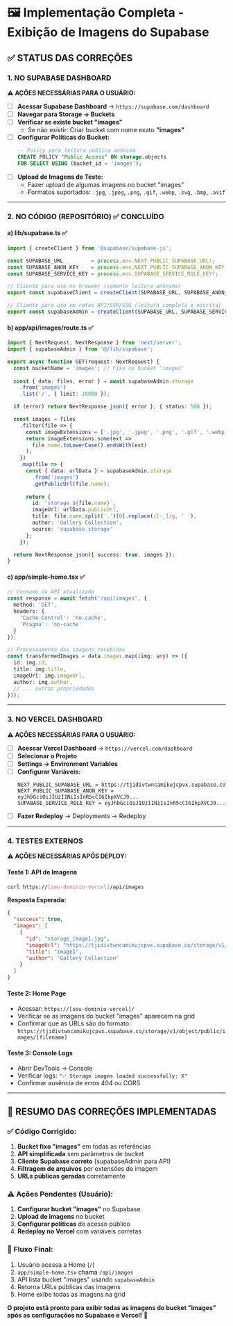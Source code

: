 # 🖼️ Implementação Completa - Exibição de Imagens do Supabase

## ✅ STATUS DAS CORREÇÕES

### 1. **NO SUPABASE DASHBOARD** 
**⚠️ AÇÕES NECESSÁRIAS PARA O USUÁRIO:**

- [ ] **Acessar Supabase Dashboard** → `https://supabase.com/dashboard`
- [ ] **Navegar para Storage → Buckets**
- [ ] **Verificar se existe bucket "images"**
  - Se não existir: Criar bucket com nome exato **"images"**
- [ ] **Configurar Políticas do Bucket:**
  ```sql
  -- Policy para leitura pública anônima
  CREATE POLICY "Public Access" ON storage.objects
  FOR SELECT USING (bucket_id = 'images');
  ```
- [ ] **Upload de Imagens de Teste:**
  - Fazer upload de algumas imagens no bucket "images"
  - Formatos suportados: `.jpg`, `.jpeg`, `.png`, `.gif`, `.webp`, `.svg`, `.bmp`, `.avif`

---

### 2. **NO CÓDIGO (REPOSITÓRIO)** ✅ CONCLUÍDO

#### **a) lib/supabase.ts** ✅
```typescript
import { createClient } from '@supabase/supabase-js';

const SUPABASE_URL         = process.env.NEXT_PUBLIC_SUPABASE_URL!;
const SUPABASE_ANON_KEY    = process.env.NEXT_PUBLIC_SUPABASE_ANON_KEY!;
const SUPABASE_SERVICE_KEY = process.env.SUPABASE_SERVICE_ROLE_KEY!;

// Cliente para uso no browser (somente leitura anônima)
export const supabaseClient = createClient(SUPABASE_URL, SUPABASE_ANON_KEY);

// Cliente para uso em rotas API/SSR/SSG (leitura completa e escrita)
export const supabaseAdmin = createClient(SUPABASE_URL, SUPABASE_SERVICE_KEY);
```

#### **b) app/api/images/route.ts** ✅
```typescript
import { NextRequest, NextResponse } from 'next/server';
import { supabaseAdmin } from '@/lib/supabase';

export async function GET(request: NextRequest) {
  const bucketName = 'images'; // Fixo no bucket "images"
  
  const { data: files, error } = await supabaseAdmin.storage
    .from('images')
    .list('/', { limit: 10000 });

  if (error) return NextResponse.json({ error }, { status: 500 });

  const images = files
    .filter(file => {
      const imageExtensions = ['.jpg', '.jpeg', '.png', '.gif', '.webp', '.svg'];
      return imageExtensions.some(ext => 
        file.name.toLowerCase().endsWith(ext)
      );
    })
    .map(file => {
      const { data: urlData } = supabaseAdmin.storage
        .from('images')
        .getPublicUrl(file.name);
      
      return {
        id: `storage_${file.name}`,
        imageUrl: urlData.publicUrl,
        title: file.name.split('.')[0].replace(/[-_]/g, ' '),
        author: 'Gallery Collection',
        source: 'supabase_storage'
      };
    });

  return NextResponse.json({ success: true, images });
}
```

#### **c) app/simple-home.tsx** ✅
```typescript
// Consumo da API atualizado
const response = await fetch('/api/images', {
  method: 'GET',
  headers: {
    'Cache-Control': 'no-cache',
    'Pragma': 'no-cache'
  }
});

// Processamento das imagens recebidas
const transformedImages = data.images.map((img: any) => ({
  id: img.id,
  title: img.title,
  imageUrl: img.imageUrl,
  author: img.author,
  // ... outras propriedades
}));
```

---

### 3. **NO VERCEL DASHBOARD** 
**⚠️ AÇÕES NECESSÁRIAS PARA O USUÁRIO:**

- [ ] **Acessar Vercel Dashboard** → `https://vercel.com/dashboard`
- [ ] **Selecionar o Projeto**
- [ ] **Settings → Environment Variables**
- [ ] **Configurar Variáveis:**
  ```
  NEXT_PUBLIC_SUPABASE_URL = https://tjidivtwncamikujcpvx.supabase.co
  NEXT_PUBLIC_SUPABASE_ANON_KEY = eyJhbGciOiJIUzI1NiIsInR5cCI6IkpXVCJ9...
  SUPABASE_SERVICE_ROLE_KEY = eyJhbGciOiJIUzI1NiIsInR5cCI6IkpXVCJ9...
  ```
- [ ] **Fazer Redeploy** → Deployments → Redeploy

---

### 4. **TESTES EXTERNOS** 
**⚠️ AÇÕES NECESSÁRIAS APÓS DEPLOY:**

#### **Teste 1: API de Imagens**
```bash
curl https://[seu-dominio-vercel]/api/images
```
**Resposta Esperada:**
```json
{
  "success": true,
  "images": [
    {
      "id": "storage_image1.jpg",
      "imageUrl": "https://tjidivtwncamikujcpvx.supabase.co/storage/v1/object/public/images/image1.jpg",
      "title": "image1",
      "author": "Gallery Collection"
    }
  ]
}
```

#### **Teste 2: Home Page**
- Acessar: `https://[seu-dominio-vercel]/`
- Verificar se as imagens do bucket "images" aparecem na grid
- Confirmar que as URLs são do formato: `https://tjidivtwncamikujcpvx.supabase.co/storage/v1/object/public/images/[filename]`

#### **Teste 3: Console Logs**
- Abrir DevTools → Console
- Verificar logs: `"✅ Storage images loaded successfully: X"`
- Confirmar ausência de erros 404 ou CORS

---

## 🎯 **RESUMO DAS CORREÇÕES IMPLEMENTADAS**

### ✅ **Código Corrigido:**
1. **Bucket fixo "images"** em todas as referências
2. **API simplificada** sem parâmetros de bucket
3. **Cliente Supabase correto** (supabaseAdmin para API)
4. **Filtragem de arquivos** por extensões de imagem
5. **URLs públicas geradas** corretamente

### ⚠️ **Ações Pendentes (Usuário):**
1. **Configurar bucket "images"** no Supabase
2. **Upload de imagens** no bucket
3. **Configurar políticas** de acesso público
4. **Redeploy no Vercel** com variáveis corretas

### 🚀 **Fluxo Final:**
1. Usuário acessa a Home (`/`)
2. `app/simple-home.tsx` chama `/api/images`
3. API lista bucket "images" usando `supabaseAdmin`
4. Retorna URLs públicas das imagens
5. Home exibe todas as imagens na grid

**O projeto está pronto para exibir todas as imagens do bucket "images" após as configurações no Supabase e Vercel!** 🎉